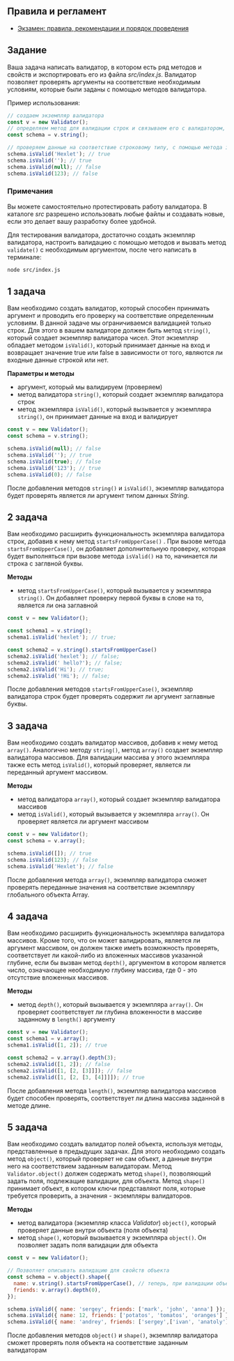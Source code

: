 ## Правила и регламент

- [Экзамен: правила, рекомендации и порядок проведения](https://hexly.notion.site/d9289c18871c44508bc7c7f05a51d94f)

## Задание

Ваша задача написать валидатор, в котором есть ряд методов и свойств и экспортировать его из файла *src/index.js*. Валидатор позволяет проверять аргументы на соответствие необходимым условиям, которые были заданы с помощью методов валидатора.

Пример использования:

```javascript
// создаем экземпляр валидатора
const v = new Validator();
// определяем метод для валидации строк и связываем его с валидатором, обращаясь к нему через переменную.
const schema = v.string();

// проверяем данные на соответствие строковому типу, с помощью метода isValid()
schema.isValid('Hexlet'); // true
schema.isValid(''); // true
schema.isValid(null); // false
schema.isValid(123); // false
```

### Примечания

Вы можете самостоятельно протестировать работу валидатора. В каталоге *src* разрешено использовать любые файлы и создавать новые, если это делает вашу разработку более удобной.

Для тестирования валидатора, достаточно создать экземпляр валидатора, настроить валидацию с помощью методов и вызвать метод `validate()` с необходимым аргументом, после чего написать в терминале:

```bash
node src/index.js
```

## 1 задача

Вам необходимо создать валидатор, который способен принимать аргумент и проводить его проверку на соответствие определенным условиям. В данной задаче мы ограничиваемся валидацией только строк. Для этого в вашем валидаторе должен быть метод `string()`, который создает экземпляр валидатора чисел. Этот экземпляр обладает методом `isValid()`, который принимает данные на вход и возвращает значение true или false в зависимости от того, являются ли входные данные строкой или нет.

**Параметры и методы**

- аргумент, который мы валидируем (проверяем)
- метод валидатора `string()`, который создает экземпляр валидатора строк
- метод экземпляра `isValid()`, который вызывается у экземпляра `string()`, он принимает данные на вход и валидирует

```javascript
const v = new Validator();
const schema = v.string();

schema.isValid(null); // false
schema.isValid(''); // true
schema.isValid(true); // false
schema.isValid('123'); // true
schema.isValid(0); // false
```

После добавления методов `string()` и `isValid()`, экземпляр валидатора будет проверять является ли аргумент типом данных *String*.

## 2 задача

Вам необходимо расширить функциональность экземпляра валидатора строк, добавив к нему метод `startsFromUpperCase()` .
При вызове метода `startsFromUpperCase()`, он добавляет дополнительную проверку,
которая будет выполняться при вызове метода `isValid()` на то, начинается ли строка с заглвной буквы.

**Методы**

- метод `startsFromUpperCase()`, который вызывается у экземпляра `string()`. Он добавляет проверку первой буквы в слове на то, является ли она заглавной

```javascript
const v = new Validator();

const schema1 = v.string();
schema1.isValid('hexlet'); // true;

const schema2 = v.string().startsFromUpperCase()
schema2.isValid('hexlet'); // false;
schema2.isValid(' hello?'); // false;
schema2.isValid('Hi'); // true;
schema2.isValid('!Hi'); // false;
```

После добавления методов `startsFromUpperCase()`, экземпляр валидатора строк будет проверять содержит ли аргумент заглавные буквы.

## 3 задача

Вам необходимо создать валидатор массивов, добавив к нему метод `array()`. Аналогично методу `string()`, метод `array()` создает экземпляр валидатора массивов. Для валидации массива у этого экземпляра также есть метод `isValid()`, который проверяет, является ли переданный аргумент массивом.

**Методы**

- метод валидатора `array()`, который создает экземпляр валидатора массивов
- метод `isValid()`, который вызывается у экземпляра `array()`. Он проверяет является ли аргумент массивом

```javascript
const v = new Validator();
const schema = v.array();

schema.isValid([]); // true
schema.isValid(123); // false
schema.isValid('Hexlet'); // false
```

После добавления метода `array()`, экземпляр валидатора сможет проверять переданные значения на соответствие экземпляру глобального объекта Array.

## 4 задача

Вам необходимо расширить функциональность экземпляра валидатора массивов. Кроме того, что он может валидировать, является ли аргумент массивом, он должен также иметь возможность проверять, соответствует ли какой-либо из вложенных массивов указанной глубине, если бы вызван метод `depth()`, аргументом в котором является число, означающее необходимую глубину массива, где 0 - это отсутствие вложенных массивов.

**Методы**

- метод `depth()`, который вызывается у экземпляра `array()`. Он проверяет соответствует ли глубина вложенности в массиве заданному в `length()` аргументу

```javascript
const v = new Validator();
const schema1 = v.array();
schema1.isValid([1, 2]); // true

const schema2 = v.array().depth(3);
schema2.isValid([1, 2]); // false
schema2.isValid([1, [2, [3]]]); // false
schema2.isValid([1, [2, [3, [4]]]]); // true
```

После добавления метода `length()`, экземпляр валидатора массивов будет способен проверять, соответствует ли длина массива заданной в методе длине.

## 5 задача

Вам необходимо создать валидатор полей объекта, используя методы, представленные в предыдущих задачах. Для этого необходимо создать метод `object()`, который проверяет не сам объект, а данные внутри него на соответствием заданным валидаторам. Метод `Validator.object()` должен содержать метод `shape()`, позволяющий задать поля, подлежащие валидации, для объекта. Метод `shape()` принимает объект, в котором ключи представляют поля, которые требуется проверить, а значения - экземпляры валидаторов.

**Методы**

- метод валидатора (экземпляр класса *Validator*) `object()`, который проверяет данные внутри объекта (поля объекта)
- метод `shape()`, который вызывается у экземпляра `object()`. Он позволяет задать поля валидации для объекта

```javascript
const v = new Validator();

// Позволяет описывать валидацию для свойств объекта
const schema = v.object().shape({
  name: v.string().startsFromUpperCase(), // теперь, при валидации объекта с ключом id, значение этого ключа пройдет валидацию в соответствии с текущими методами
  friends: v.array().depth(0),
});

schema.isValid({ name: 'sergey', friends: ['mark', 'john', 'anna'] }); // true
schema.isValid({ name: 12, friends: ['potatos', 'tomatos', 'oranges'] }); // false
schema.isValid({ name: 'andrey', friends: ['sergey',['ivan', 'anatoly']] }); // false
```

После добавления методов `object()` и `shape()`, экземпляр валидатора сможет проверять поля объекта на соответствие заданным валидаторам
